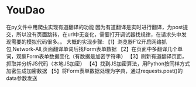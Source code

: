 # YouDao
在py文件中用爬虫实现有道翻译的功能
因为有道翻译是实时进行翻译，为post提交，所以没有页面跳转，在url中无变化，需要打开调试器找规律，在请求头中发现需要的模拟代码很多。。
大概的实现步骤:
【1】浏览器F12开启网络抓包,Network-All,页面翻译单词后找Form表单数据
【2】在页面中多翻译几个单词，观察Form表单数据变化（有数据是加密字符串）
【3】刷新有道翻译页面，抓取并分析JS代码（本地JS加密）
【4】找到JS加密算法，用Python按同样方式加密生成加密数据
【5】将Form表单数据处理为字典，通过requests.post()的data参数发送
